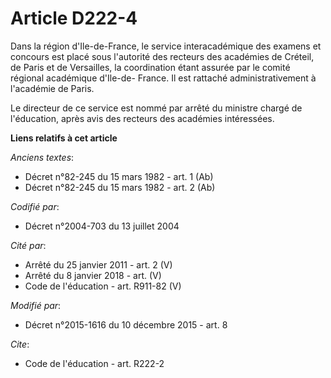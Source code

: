 # Article D222-4

Dans la région d'Ile-de-France, le service interacadémique des examens et concours est placé sous l'autorité des recteurs des
académies de Créteil, de Paris et de Versailles, la coordination étant assurée par le comité régional académique d'Ile-de-
France. Il est rattaché administrativement à l'académie de Paris. 

Le directeur de ce service est nommé par arrêté du ministre chargé de l'éducation, après avis des recteurs des académies
intéressées.

**Liens relatifs à cet article**

_Anciens textes_:

  - Décret n°82-245 du 15 mars 1982 - art. 1 (Ab)
  - Décret n°82-245 du 15 mars 1982 - art. 2 (Ab)

_Codifié par_:

  - Décret n°2004-703 du 13 juillet 2004

_Cité par_:

  - Arrêté du 25 janvier 2011 - art. 2 (V)
  - Arrêté du 8 janvier 2018 - art. (V)
  - Code de l'éducation - art. R911-82 (V)

_Modifié par_:

  - Décret n°2015-1616 du 10 décembre 2015 - art. 8

_Cite_:

  - Code de l'éducation - art. R222-2
